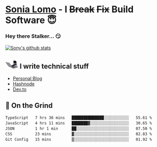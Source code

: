 # [Sonia Lomo](https://sonylomo.github.io/) - I ~~Break~~ ~~Fix~~ Build Software 😇
### Hey there Stalker... 😏 

<a href="https://github.com/sonylomo/github-readme-stats">
  <img align="center" src="https://media.giphy.com/media/lU05nFSW6Y2A/giphy.gif" alt="Sony's github stats" />
</a>

## <img src="assets/devcat.gif" width="40"> I write technical stuff
- [Personal Blog](https://www.sonylomo.dev/blog)
- [Hashnode](https://sonylomo.hashnode.dev/)
- [Dev.to](https://dev.to/sonylomo)

## 🤡 On the Grind
<!--START_SECTION:waka-->

```txt
TypeScript   7 hrs 36 mins   ██████████████░░░░░░░░░░░   55.61 %
JavaScript   4 hrs 11 mins   ███████▓░░░░░░░░░░░░░░░░░   30.65 %
JSON         1 hr 1 min      ██░░░░░░░░░░░░░░░░░░░░░░░   07.50 %
CSS          23 mins         ▓░░░░░░░░░░░░░░░░░░░░░░░░   02.83 %
Git Config   15 mins         ▒░░░░░░░░░░░░░░░░░░░░░░░░   01.92 %
```

<!--END_SECTION:waka-->
